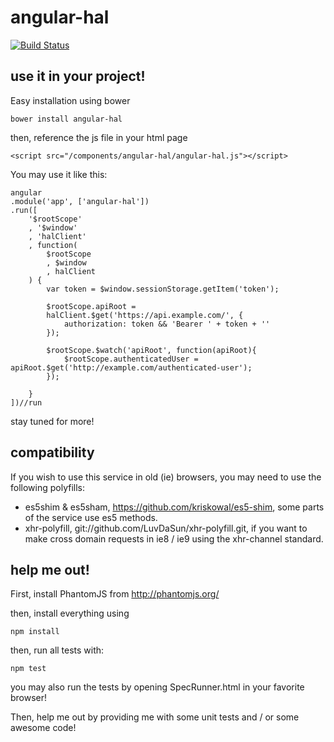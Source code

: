 # angular-hal

[![Build Status](https://travis-ci.org/LuvDaSun/angular-hal.svg)](https://travis-ci.org/LuvDaSun/angular-hal)

## use it in your project!

Easy installation using bower
	
	bower install angular-hal


then, reference the js file in your html page

	<script src="/components/angular-hal/angular-hal.js"></script>


You may use it like this:
	
	angular
	.module('app', ['angular-hal'])
	.run([
		'$rootScope'
		, '$window'
		, 'halClient'
		, function(
			$rootScope
			, $window
			, halClient
		) {
			var token = $window.sessionStorage.getItem('token');

			$rootScope.apiRoot =
			halClient.$get('https://api.example.com/', {
				authorization: token && 'Bearer ' + token + ''
			});
		
			$rootScope.$watch('apiRoot', function(apiRoot){
				$rootScope.authenticatedUser = apiRoot.$get('http://example.com/authenticated-user');
			});

		}
	])//run

stay tuned for more!


## compatibility

If you wish to use this service in old (ie) browsers, you may need to use the following polyfills:
- es5shim & es5sham, https://github.com/kriskowal/es5-shim, some parts of the service use es5 methods.
- xhr-polyfill, git://github.com/LuvDaSun/xhr-polyfill.git, if you want to make cross domain requests in ie8 / ie9 using the xhr-channel standard.


## help me out!

First, install PhantomJS from http://phantomjs.org/

then, install everything using

	npm install
	

then, run all tests with:
	
	npm test
	

you may also run the tests by opening SpecRunner.html in your favorite browser!

Then, help me out by providing me with some unit tests and / or some awesome code!




